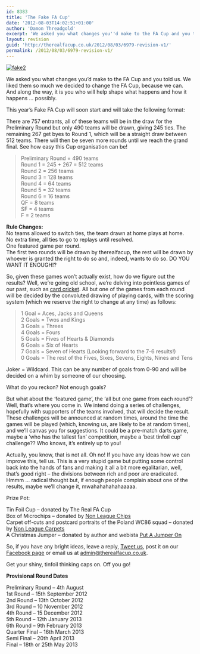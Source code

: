 ```yaml
---
id: 8383
title: 'The Fake FA Cup'
date: '2012-08-03T14:02:51+01:00'
author: 'Damon Threadgold'
excerpt: 'We asked you what changes you''d make to the FA Cup and you told us.  We liked them so much we decided to change the FA Cup, because we can.  And along the way, it is you who will help shape what happens and how it happens ... possibly.'
layout: revision
guid: 'http://therealfacup.co.uk/2012/08/03/6979-revision-v1/'
permalink: /2012/08/03/6979-revision-v1/
---
```


[![](http://therealfacup.co.uk/wp-content/uploads/2012/07/fake2-e1342032914546.jpg "fake2")](http://therealfacup.co.uk/2012/07/11/the-fake-fa-cup/fake2/)

We asked you what changes you’d make to the FA Cup and you told us. We liked them so much we decided to change the FA Cup, because we can. And along the way, it is you who will help shape what happens and how it happens … possibly.

This year’s Fake FA Cup will soon start and will take the following format:

There are 757 entrants, all of these teams will be in the draw for the Preliminary Round but only 490 teams will be drawn, giving 245 ties. The remaining 267 get byes to Round 1, which will be a straight draw between 512 teams. There will then be seven more rounds until we reach the grand final. See how easy this Cup organisation can be!

> Preliminary Round = 490 teams  
> Round 1 = 245 + 267 = 512 teams  
> Round 2 = 256 teams  
> Round 3 = 128 teams  
> Round 4 = 64 teams  
> Round 5 = 32 teams  
> Round 6 = 16 teams  
> QF = 8 teams  
> SF = 4 teams  
> F = 2 teams

**Rule Changes:**  
No teams allowed to switch ties, the team drawn at home plays at home.  
No extra time, all ties to go to replays until resolved.  
One featured game per round.  
The first two rounds will be drawn by therealfacup, the rest will be drawn by whoever is granted the right to do so and, indeed, wants to do so. DO YOU WANT IT ENOUGH!?

So, given these games won’t actually exist, how do we figure out the results? Well, we’re going old school, we’re delving into pointless games of our past, such as [card cricket](http://www.pagat.com/patience/cricket.html). All but one of the games from each round will be decided by the convoluted drawing of playing cards, with the scoring system (which we reserve the right to change at any time) as follows:

> 1 Goal = Aces, Jacks and Queens  
> 2 Goals = Twos and Kings  
> 3 Goals = Threes  
> 4 Goals = Fours  
> 5 Goals = Fives of Hearts &amp; Diamonds  
> 6 Goals = Six of Hearts  
> 7 Goals = Seven of Hearts (Looking forward to the 7-6 results!)  
> 0 Goals = The rest of the Fives, Sixes, Sevens, Eights, Nines and Tens

Joker = Wildcard. This can be any number of goals from 0-90 and will be decided on a whim by someone of our choosing.

What do you reckon? Not enough goals?

But what about the ‘featured game’, the ‘all but one game from each round’? Well, that’s where you come in. We intend doing a series of challenges, hopefully with supporters of the teams involved, that will decide the result. These challenges will be announced at random times, around the time the games will be played (which, knowing us, are likely to be at random times), and we’ll canvas you for suggestions. It could be a pre-match darts game, maybe a ‘who has the tallest fan’ competition, maybe a ‘best tinfoil cup’ challenge?? Who knows, it’s entirely up to you!

Actually, you know, that is not all. Oh no! If you have any ideas how we can improve this, tell us. This is a very stupid game but putting some control back into the hands of fans and making it all a bit more egalitarian, well, that’s good right – the divisions between rich and poor are eradicated. Hmmm … radical thought but, if enough people complain about one of the results, maybe we’ll change it, mwahahahahahaaaaa.

Prize Pot:

Tin Foil Cup – donated by The Real FA Cup  
Box of Microchips – donated by [Non League Chips](http://nonleaguechips.tumblr.com/)  
Carpet off-cuts and postcard portraits of the Poland WC86 squad – donated by [Non League Carpets](http://fyfootballcarpets.tumblr.com/)  
A Christmas Jumper – donated by author and webista [Put A Jumper On](http://putajumperon.wordpress.com/)

So, if you have any bright ideas, leave a reply, [Tweet us](https://twitter.com/therealfacup), post it on our [Facebook page](http://www.facebook.com/therealfacup?ref=ts) or email us at admin@therealfacup.co.uk.

Get your shiny, tinfoil thinking caps on. Off you go!

**Provisional Round Dates**

Preliminary Round – 4th August  
1st Round – 15th September 2012  
2nd Round – 13th October 2012  
3rd Round – 10 November 2012  
4th Round – 15 December 2012  
5th Round – 12th January 2013  
6th Round – 9th February 2013  
Quarter Final – 16th March 2013  
Semi Final – 20th April 2013  
Final – 18th or 25th May 2013